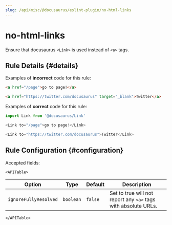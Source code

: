 ```yaml
---
slug: /api/misc/@docusaurus/eslint-plugin/no-html-links
---
```


# no-html-links

Ensure that docusaurus `<Link>` is used instead of `<a>` tags.

## Rule Details {#details}

Examples of **incorrect** code for this rule:

```html
<a href="/page">go to page!</a>

<a href="https://twitter.com/docusaurus" target="_blank">Twitter</a>
```

Examples of **correct** code for this rule:

```js
import Link from '@docusaurus/Link'

<Link to="/page">go to page!</Link>

<Link to="https://twitter.com/docusaurus">Twitter</Link>
```

## Rule Configuration {#configuration}

Accepted fields:

```mdx-code-block
<APITable>
```

| Option | Type | Default | Description |
| --- | --- | --- | --- |
| `ignoreFullyResolved` | `boolean` | `false` | Set to true will not report any `<a>` tags with absolute URLs. |

```mdx-code-block
</APITable>
```
